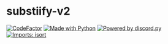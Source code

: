 # substiify-v2

[![CodeFactor](https://www.codefactor.io/repository/github/jackra1n/substiify-v2/badge?s=b2b5d4f291828630b83a6a566d5d2f319b2bd3d5)]()
[![Made with Python](https://img.shields.io/badge/Made%20with-Python-ffde57.svg?longCache=true&style=flat-square&colorB=ffdf68&logo=python&logoColor=88889e)](https://www.python.org/)
[![Powered by discord.py](https://img.shields.io/badge/Powered%20by-discord.py-blue?style=flat-square&logo=appveyor)](https://github.com/Rapptz/discord.py)
[![Imports: isort](https://img.shields.io/badge/%20imports-isort-%231674b1?style=flat-square&labelColor=ef8336)](https://pycqa.github.io/isort/)

